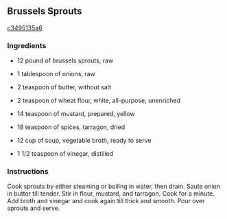 ## Brussels Sprouts

[c3495135a6](http://www.food.com/recipe/brussels-sprouts-63230)

### Ingredients

 - 12 pound of brussels sprouts, raw

 - 1 tablespoon of onions, raw

 - 2 teaspoon of butter, without salt

 - 2 teaspoon of wheat flour, white, all-purpose, unenriched

 - 14 teaspoon of mustard, prepared, yellow

 - 18 teaspoon of spices, tarragon, dried

 - 12 cup of soup, vegetable broth, ready to serve

 - 1 1/2 teaspoon of vinegar, distilled

### Instructions

Cook sprouts by either steaming or boiling in water, then drain. Saute onion in butter till tender. Stir in flour, mustard, and tarragon. Cook for a minute. Add broth and vinegar and cook again till thick and smooth. Pour over sprouts and serve.